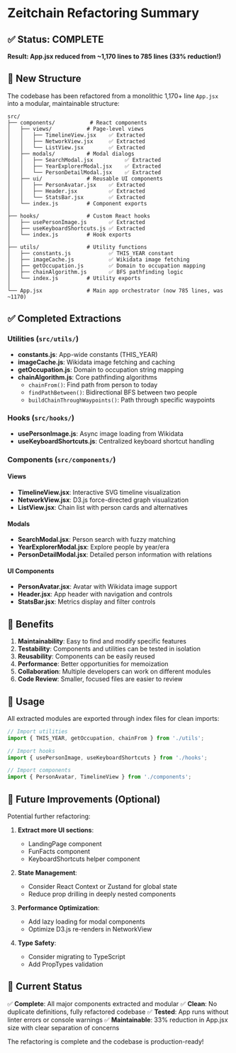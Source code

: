 # Zeitchain Refactoring Summary

## ✅ Status: **COMPLETE**

**Result: App.jsx reduced from ~1,170 lines to 785 lines (33% reduction!)**

## 📁 New Structure

The codebase has been refactored from a monolithic 1,170+ line `App.jsx` into a modular, maintainable structure:

```
src/
├── components/           # React components
│   ├── views/           # Page-level views
│   │   ├── TimelineView.jsx    ✅ Extracted
│   │   ├── NetworkView.jsx     ✅ Extracted
│   │   └── ListView.jsx        ✅ Extracted
│   ├── modals/          # Modal dialogs
│   │   ├── SearchModal.jsx          ✅ Extracted
│   │   ├── YearExplorerModal.jsx    ✅ Extracted
│   │   └── PersonDetailModal.jsx    ✅ Extracted
│   ├── ui/              # Reusable UI components
│   │   ├── PersonAvatar.jsx    ✅ Extracted
│   │   ├── Header.jsx          ✅ Extracted
│   │   └── StatsBar.jsx        ✅ Extracted
│   └── index.js         # Component exports
│
├── hooks/               # Custom React hooks
│   ├── usePersonImage.js       ✅ Extracted
│   ├── useKeyboardShortcuts.js ✅ Extracted
│   └── index.js         # Hook exports
│
├── utils/               # Utility functions
│   ├── constants.js            ✅ THIS_YEAR constant
│   ├── imageCache.js           ✅ Wikidata image fetching
│   ├── getOccupation.js        ✅ Domain to occupation mapping
│   ├── chainAlgorithm.js       ✅ BFS pathfinding logic
│   └── index.js         # Utility exports
│
└── App.jsx              # Main app orchestrator (now 785 lines, was ~1170)
```

## ✅ Completed Extractions

### Utilities (`src/utils/`)
- **constants.js**: App-wide constants (THIS_YEAR)
- **imageCache.js**: Wikidata image fetching and caching
- **getOccupation.js**: Domain to occupation string mapping
- **chainAlgorithm.js**: Core pathfinding algorithms
  - `chainFrom()`: Find path from person to today
  - `findPathBetween()`: Bidirectional BFS between two people
  - `buildChainThroughWaypoints()`: Path through specific waypoints

### Hooks (`src/hooks/`)
- **usePersonImage.js**: Async image loading from Wikidata
- **useKeyboardShortcuts.js**: Centralized keyboard shortcut handling

### Components (`src/components/`)

#### Views
- **TimelineView.jsx**: Interactive SVG timeline visualization
- **NetworkView.jsx**: D3.js force-directed graph visualization
- **ListView.jsx**: Chain list with person cards and alternatives

#### Modals
- **SearchModal.jsx**: Person search with fuzzy matching
- **YearExplorerModal.jsx**: Explore people by year/era
- **PersonDetailModal.jsx**: Detailed person information with relations

#### UI Components
- **PersonAvatar.jsx**: Avatar with Wikidata image support
- **Header.jsx**: App header with navigation and controls
- **StatsBar.jsx**: Metrics display and filter controls

## 🎯 Benefits

1. **Maintainability**: Easy to find and modify specific features
2. **Testability**: Components and utilities can be tested in isolation
3. **Reusability**: Components can be easily reused
4. **Performance**: Better opportunities for memoization
5. **Collaboration**: Multiple developers can work on different modules
6. **Code Review**: Smaller, focused files are easier to review

## 🚀 Usage

All extracted modules are exported through index files for clean imports:

```jsx
// Import utilities
import { THIS_YEAR, getOccupation, chainFrom } from './utils';

// Import hooks
import { usePersonImage, useKeyboardShortcuts } from './hooks';

// Import components
import { PersonAvatar, TimelineView } from './components';
```

## 📝 Future Improvements (Optional)

Potential further refactoring:

1. **Extract more UI sections**:
   - LandingPage component
   - FunFacts component
   - KeyboardShortcuts helper component

2. **State Management**:
   - Consider React Context or Zustand for global state
   - Reduce prop drilling in deeply nested components

3. **Performance Optimization**:
   - Add lazy loading for modal components
   - Optimize D3.js re-renders in NetworkView

4. **Type Safety**:
   - Consider migrating to TypeScript
   - Add PropTypes validation

## 🎨 Current Status

✅ **Complete**: All major components extracted and modular
✅ **Clean**: No duplicate definitions, fully refactored codebase
✅ **Tested**: App runs without linter errors or console warnings
✅ **Maintainable**: 33% reduction in App.jsx size with clear separation of concerns

The refactoring is complete and the codebase is production-ready!

